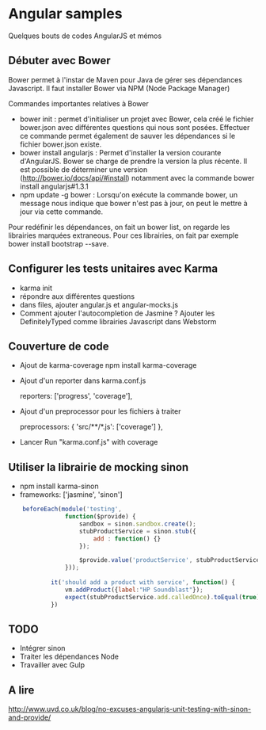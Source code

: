Angular samples
===============

Quelques bouts de codes AngularJS et mémos

Débuter avec Bower
------------------

Bower permet à l'instar de Maven pour Java de gérer ses dépendances Javascript.
Il faut installer Bower via NPM (Node Package Manager)

Commandes importantes relatives à Bower

* bower init : permet d'initialiser un projet avec Bower, cela créé le fichier bower.json avec différentes questions qui nous sont posées. Effectuer ce commande permet également de sauver les dépendances si le fichier bower.json existe.
* bower install angularjs : Permet d'installer la version courante d'AngularJS. Bower se charge de prendre la version la plus récente. Il est possible de déterminer une version (http://bower.io/docs/api/#install) notamment avec la commande bower install angularjs#1.3.1
* npm update -g bower : Lorsqu'on exécute la commande bower, un message nous indique que bower n'est pas à jour, on peut le mettre à jour via cette commande.

Pour redéfinir les dépendances, on fait un bower list, on regarde les librairies marquées extraneous.
Pour ces librairies, on fait par exemple bower install bootstrap --save.

Configurer les tests unitaires avec Karma
-----------------------------------------

* karma init
* répondre aux différentes questions
* dans files, ajouter angular.js et angular-mocks.js
* Comment ajouter l'autocompletion de Jasmine ? Ajouter les DefinitelyTyped comme librairies Javascript dans Webstorm

Couverture de code
------------------

* Ajout de karma-coverage npm install karma-coverage
* Ajout d'un reporter dans karma.conf.js

    reporters: ['progress', 'coverage'],

* Ajout d'un preprocessor pour les fichiers à traiter

    preprocessors: {
      'src/**/*.js': ['coverage']
    },
   
* Lancer Run "karma.conf.js" with coverage

Utiliser la librairie de mocking sinon
--------------------------------------

* npm install karma-sinon
* frameworks: ['jasmine', 'sinon']

``` javascript
    beforeEach(module('testing',
                function($provide) {
                    sandbox = sinon.sandbox.create();
                    stubProductService = sinon.stub({
                        add : function() {}
                    });

                    $provide.value('productService', stubProductService);
                }));
                
            it('should add a product with service', function() {
                vm.addProduct({label:"HP Soundblast"});
                expect(stubProductService.add.calledOnce).toEqual(true);
            })
```

TODO
----

* Intégrer sinon
* Traiter les dépendances Node
* Travailler avec Gulp


A lire
------
http://www.uvd.co.uk/blog/no-excuses-angularjs-unit-testing-with-sinon-and-provide/